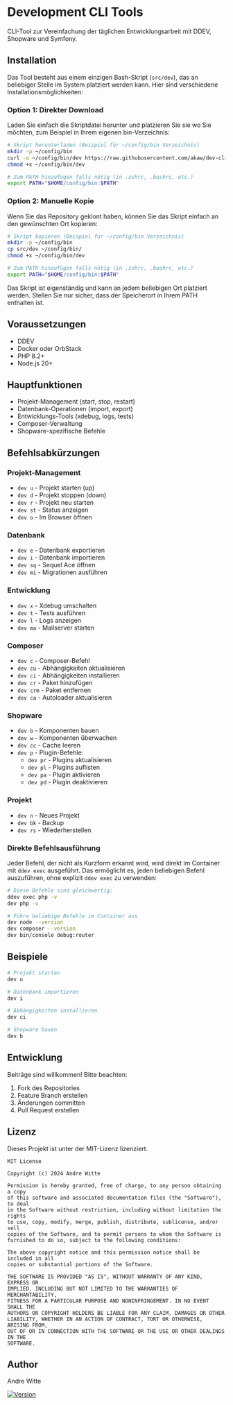 # Development CLI Tools

CLI-Tool zur Vereinfachung der täglichen Entwicklungsarbeit mit DDEV, Shopware und Symfony.

## Installation

Das Tool besteht aus einem einzigen Bash-Skript (`src/dev`), das an beliebiger Stelle im System platziert werden kann. Hier sind verschiedene Installationsmöglichkeiten:

### Option 1: Direkter Download

Laden Sie einfach die Skriptdatei herunter und platzieren Sie sie wo Sie möchten, zum Beispiel in Ihrem eigenen bin-Verzeichnis:

```bash
# Skript herunterladen (Beispiel für ~/config/bin Verzeichnis)
mkdir -p ~/config/bin
curl -o ~/config/bin/dev https://raw.githubusercontent.com/akaw/dev-cli-tools/main/src/dev
chmod +x ~/config/bin/dev

# Zum PATH hinzufügen falls nötig (in .zshrc, .bashrc, etc.)
export PATH="$HOME/config/bin:$PATH"
```

### Option 2: Manuelle Kopie

Wenn Sie das Repository geklont haben, können Sie das Skript einfach an den gewünschten Ort kopieren:

```bash
# Skript kopieren (Beispiel für ~/config/bin Verzeichnis)
mkdir -p ~/config/bin
cp src/dev ~/config/bin/
chmod +x ~/config/bin/dev

# Zum PATH hinzufügen falls nötig (in .zshrc, .bashrc, etc.)
export PATH="$HOME/config/bin:$PATH"
```

Das Skript ist eigenständig und kann an jedem beliebigen Ort platziert werden. Stellen Sie nur sicher, dass der Speicherort in Ihrem PATH enthalten ist.

## Voraussetzungen

- DDEV
- Docker oder OrbStack
- PHP 8.2+
- Node.js 20+

## Hauptfunktionen

- Projekt-Management (start, stop, restart)
- Datenbank-Operationen (import, export)
- Entwicklungs-Tools (xdebug, logs, tests)
- Composer-Verwaltung
- Shopware-spezifische Befehle

## Befehlsabkürzungen

### Projekt-Management
- `dev u` - Projekt starten (up)
- `dev d` - Projekt stoppen (down)
- `dev r` - Projekt neu starten
- `dev st` - Status anzeigen
- `dev o` - Im Browser öffnen

### Datenbank
- `dev e` - Datenbank exportieren
- `dev i` - Datenbank importieren
- `dev sq` - Sequel Ace öffnen
- `dev mi` - Migrationen ausführen

### Entwicklung
- `dev x` - Xdebug umschalten
- `dev t` - Tests ausführen
- `dev l` - Logs anzeigen
- `dev ma` - Mailserver starten

### Composer
- `dev c` - Composer-Befehl
- `dev cu` - Abhängigkeiten aktualisieren
- `dev ci` - Abhängigkeiten installieren
- `dev cr` - Paket hinzufügen
- `dev crm` - Paket entfernen
- `dev ca` - Autoloader aktualisieren

### Shopware
- `dev b` - Komponenten bauen
- `dev w` - Komponenten überwachen
- `dev cc` - Cache leeren
- `dev p` - Plugin-Befehle:
  - `dev pr` - Plugins aktualisieren
  - `dev pl` - Plugins auflisten
  - `dev pa` - Plugin aktivieren
  - `dev pd` - Plugin deaktivieren

### Projekt
- `dev n` - Neues Projekt
- `dev bk` - Backup
- `dev rs` - Wiederherstellen

### Direkte Befehlsausführung
Jeder Befehl, der nicht als Kurzform erkannt wird, wird direkt im Container mit `ddev exec` ausgeführt. Das ermöglicht es, jeden beliebigen Befehl auszuführen, ohne explizit `ddev exec` zu verwenden:

```bash
# Diese Befehle sind gleichwertig:
ddev exec php -v
dev php -v

# Führe beliebige Befehle im Container aus
dev node --version
dev composer --version
dev bin/console debug:router
```

## Beispiele

```bash
# Projekt starten
dev u

# Datenbank importieren
dev i

# Abhängigkeiten installieren
dev ci

# Shopware bauen
dev b
```

## Entwicklung

Beiträge sind willkommen! Bitte beachten:

1. Fork des Repositories
2. Feature Branch erstellen
3. Änderungen committen
4. Pull Request erstellen

## Lizenz

Dieses Projekt ist unter der MIT-Lizenz lizenziert.

```text
MIT License

Copyright (c) 2024 Andre Witte

Permission is hereby granted, free of charge, to any person obtaining a copy
of this software and associated documentation files (the "Software"), to deal
in the Software without restriction, including without limitation the rights
to use, copy, modify, merge, publish, distribute, sublicense, and/or sell
copies of the Software, and to permit persons to whom the Software is
furnished to do so, subject to the following conditions:

The above copyright notice and this permission notice shall be included in all
copies or substantial portions of the Software.

THE SOFTWARE IS PROVIDED "AS IS", WITHOUT WARRANTY OF ANY KIND, EXPRESS OR
IMPLIED, INCLUDING BUT NOT LIMITED TO THE WARRANTIES OF MERCHANTABILITY,
FITNESS FOR A PARTICULAR PURPOSE AND NONINFRINGEMENT. IN NO EVENT SHALL THE
AUTHORS OR COPYRIGHT HOLDERS BE LIABLE FOR ANY CLAIM, DAMAGES OR OTHER
LIABILITY, WHETHER IN AN ACTION OF CONTRACT, TORT OR OTHERWISE, ARISING FROM,
OUT OF OR IN CONNECTION WITH THE SOFTWARE OR THE USE OR OTHER DEALINGS IN THE
SOFTWARE.
```

## Author

Andre Witte

[![Version](https://img.shields.io/badge/version-1.2.0-blue.svg)](https://github.com/akaw/dev-cli-tools/releases)
